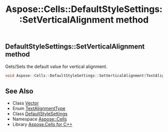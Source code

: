 ﻿---
title: Aspose::Cells::DefaultStyleSettings::SetVerticalAlignment method
linktitle: SetVerticalAlignment
second_title: Aspose.Cells for C++ API Reference
description: 'Aspose::Cells::DefaultStyleSettings::SetVerticalAlignment method. Gets/Sets the default value for vertical alignment in C++.'
type: docs
weight: 1500
url: /cpp/aspose.cells/defaultstylesettings/setverticalalignment/
---
## DefaultStyleSettings::SetVerticalAlignment method


Gets/Sets the default value for vertical alignment.

```cpp
void Aspose::Cells::DefaultStyleSettings::SetVerticalAlignment(TextAlignmentType value)
```

## See Also

* Class [Vector](../../vector/)
* Enum [TextAlignmentType](../../textalignmenttype/)
* Class [DefaultStyleSettings](../)
* Namespace [Aspose::Cells](../../)
* Library [Aspose.Cells for C++](../../../)
